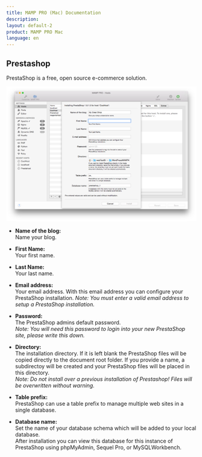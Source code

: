 ```yaml
---
title: MAMP PRO (Mac) Documentation
description: 
layout: default-2
product: MAMP PRO Mac
language: en
---
```


## Prestashop

PrestaShop is a free, open source e-commerce solution.

![MAMP](PrestaShop.png)

*  **Name of the blog:**  
   Name your blog.

*  **First Name:**  
   Your first name.

*  **Last Name:**  
   Your last name.

*  **Email address:**  
   Your email address. With this email address you can configure your PrestaShop installation. 
   *Note: You must enter a valid email address to setup a PrestaShop installation.*

*  **Password:**  
   The PrestaShop admins default password.  
   *Note: You will need this password to login into your new PrestaShop site, please write this down.*

*  **Directory:**  
   The installation directory. If it is left blank the PrestaShop files will be copied directly to the document root folder. If you provide a name, a subdirectoy will be created and your PrestaShop files will be placed in this directory.  
   *Note: Do not install over a previous installation of Prestashop! Files will be overwritten without warning.*  

*  **Table prefix:**  
   PrestaShop can use a table prefix to manage multiple web sites in a single database.  

*  **Database name:**  
   Set the name of your database schema which will be added to your local database.  
   After installation you can view this database for this instance of PrestaShop using phpMyAdmin, Sequel Pro, or           MySQLWorkbench. 


